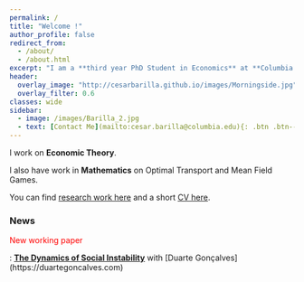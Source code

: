 ```yaml
---
permalink: /
title: "Welcome !"
author_profile: false
redirect_from: 
  - /about/
  - /about.html
excerpt: "I am a **third year PhD Student in Economics** at **Columbia University**, New York."
header:
  overlay_image: "http://cesarbarilla.github.io/images/Morningside.jpg"
  overlay_filter: 0.6
classes: wide
sidebar:
  - image: /images/Barilla_2.jpg
  - text: [Contact Me](mailto:cesar.barilla@columbia.edu){: .btn .btn--info .btn--large}
---
```


<!-- <img src="/images/Barilla_2.jpg" alt="drawing" width="400" height="400" style="float: left; padding-right:20px"/>  -->

I work on **Economic Theory**. 

I also have work in **Mathematics** on Optimal Transport and Mean Field Games.

You can find [research work here](https://cesarbarilla.github.io/research/) and a short [CV here](https://cesarbarilla.github.io/cv/). 


### News

<p style="color:red"> New working paper </p> : <a href="http://cesarbarilla.github.io/files/Barilla,%20Goncalves%20WP,%20The%20Dynamics%20of%20Social%20Instability.pdf" style="color:$dark-gray;font-weight:bold;">The Dynamics of Social Instability</a> with [Duarte Gonçalves](https://duartegoncalves.com)  
